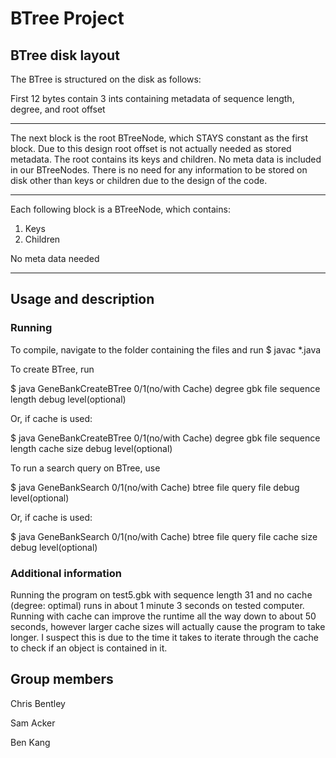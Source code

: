 # BTree Project

## BTree disk layout
The BTree is structured on the disk as follows:

First 12 bytes contain 3 ints containing metadata of sequence length, degree, and root offset

-----------------
The next block is the root BTreeNode, which STAYS constant as the first block. Due to this design root offset is not actually
needed as stored metadata. The root contains its keys and children. No meta data is included in our BTreeNodes. There is no need
for any information to be stored on disk other than keys or children due to the design of the code.

-----------------
Each following block is a BTreeNode, which contains:
1) Keys
2) Children

No meta data needed

-----------------

## Usage and description

### Running
To compile, navigate to the folder containing the files and run
$ javac *.java

To create BTree, run 

$ java GeneBankCreateBTree 0/1(no/with Cache) degree gbk file sequence length debug level(optional)
	
Or, if cache is used:
	
$ java GeneBankCreateBTree 0/1(no/with Cache) degree gbk file sequence length
cache size debug level(optional)
  
To run a search query on BTree, use 

$ java GeneBankSearch 0/1(no/with Cache) btree file query file  debug level(optional)
	
Or, if cache is used:

$ java GeneBankSearch 0/1(no/with Cache) btree file query file cache size
debug level(optional)

### Additional information

Running the program on test5.gbk with sequence length 31 and no cache (degree: optimal) runs in about 1 minute 3 seconds on tested computer. Running with cache can improve the runtime all the way down to about 50 seconds, however larger cache sizes will actually cause the program to take longer. I suspect this is due to the time it takes to iterate through the cache to check if an object is contained in it.



## Group members
Chris Bentley

Sam Acker

Ben Kang
